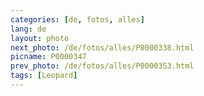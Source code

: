 ```yaml
---
categories: [de, fotos, alles]
lang: de
layout: photo
next_photo: /de/fotos/alles/P0000338.html
picname: P0000347
prev_photo: /de/fotos/alles/P0000353.html
tags: [Leopard]
---
```

